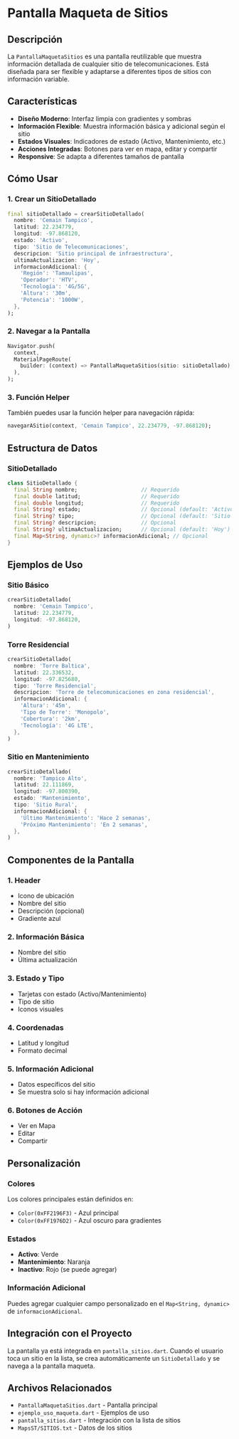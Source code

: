 # Pantalla Maqueta de Sitios

## Descripción

La `PantallaMaquetaSitios` es una pantalla reutilizable que muestra información detallada de cualquier sitio de telecomunicaciones. Está diseñada para ser flexible y adaptarse a diferentes tipos de sitios con información variable.

## Características

- **Diseño Moderno**: Interfaz limpia con gradientes y sombras
- **Información Flexible**: Muestra información básica y adicional según el sitio
- **Estados Visuales**: Indicadores de estado (Activo, Mantenimiento, etc.)
- **Acciones Integradas**: Botones para ver en mapa, editar y compartir
- **Responsive**: Se adapta a diferentes tamaños de pantalla

## Cómo Usar

### 1. Crear un SitioDetallado

```dart
final sitioDetallado = crearSitioDetallado(
  nombre: 'Cemain Tampico',
  latitud: 22.234779,
  longitud: -97.868120,
  estado: 'Activo',
  tipo: 'Sitio de Telecomunicaciones',
  descripcion: 'Sitio principal de infraestructura',
  ultimaActualizacion: 'Hoy',
  informacionAdicional: {
    'Región': 'Tamaulipas',
    'Operador': 'HTV',
    'Tecnología': '4G/5G',
    'Altura': '30m',
    'Potencia': '1000W',
  },
);
```

### 2. Navegar a la Pantalla

```dart
Navigator.push(
  context,
  MaterialPageRoute(
    builder: (context) => PantallaMaquetaSitios(sitio: sitioDetallado),
  ),
);
```

### 3. Función Helper

También puedes usar la función helper para navegación rápida:

```dart
navegarASitio(context, 'Cemain Tampico', 22.234779, -97.868120);
```

## Estructura de Datos

### SitioDetallado

```dart
class SitioDetallado {
  final String nombre;                    // Requerido
  final double latitud;                   // Requerido
  final double longitud;                  // Requerido
  final String? estado;                   // Opcional (default: 'Activo')
  final String? tipo;                     // Opcional (default: 'Sitio')
  final String? descripcion;              // Opcional
  final String? ultimaActualizacion;      // Opcional (default: 'Hoy')
  final Map<String, dynamic>? informacionAdicional; // Opcional
}
```

## Ejemplos de Uso

### Sitio Básico
```dart
crearSitioDetallado(
  nombre: 'Cemain Tampico',
  latitud: 22.234779,
  longitud: -97.868120,
)
```

### Torre Residencial
```dart
crearSitioDetallado(
  nombre: 'Torre Baltica',
  latitud: 22.336532,
  longitud: -97.825680,
  tipo: 'Torre Residencial',
  descripcion: 'Torre de telecomunicaciones en zona residencial',
  informacionAdicional: {
    'Altura': '45m',
    'Tipo de Torre': 'Monopolo',
    'Cobertura': '2km',
    'Tecnología': '4G LTE',
  },
)
```

### Sitio en Mantenimiento
```dart
crearSitioDetallado(
  nombre: 'Tampico Alto',
  latitud: 22.111869,
  longitud: -97.800390,
  estado: 'Mantenimiento',
  tipo: 'Sitio Rural',
  informacionAdicional: {
    'Último Mantenimiento': 'Hace 2 semanas',
    'Próximo Mantenimiento': 'En 2 semanas',
  },
)
```

## Componentes de la Pantalla

### 1. Header
- Icono de ubicación
- Nombre del sitio
- Descripción (opcional)
- Gradiente azul

### 2. Información Básica
- Nombre del sitio
- Última actualización

### 3. Estado y Tipo
- Tarjetas con estado (Activo/Mantenimiento)
- Tipo de sitio
- Iconos visuales

### 4. Coordenadas
- Latitud y longitud
- Formato decimal

### 5. Información Adicional
- Datos específicos del sitio
- Se muestra solo si hay información adicional

### 6. Botones de Acción
- Ver en Mapa
- Editar
- Compartir

## Personalización

### Colores
Los colores principales están definidos en:
- `Color(0xFF2196F3)` - Azul principal
- `Color(0xFF1976D2)` - Azul oscuro para gradientes

### Estados
- **Activo**: Verde
- **Mantenimiento**: Naranja
- **Inactivo**: Rojo (se puede agregar)

### Información Adicional
Puedes agregar cualquier campo personalizado en el `Map<String, dynamic>` de `informacionAdicional`.

## Integración con el Proyecto

La pantalla ya está integrada en `pantalla_sitios.dart`. Cuando el usuario toca un sitio en la lista, se crea automáticamente un `SitioDetallado` y se navega a la pantalla maqueta.

## Archivos Relacionados

- `PantallaMaquetaSitios.dart` - Pantalla principal
- `ejemplo_uso_maqueta.dart` - Ejemplos de uso
- `pantalla_sitios.dart` - Integración con la lista de sitios
- `MapsST/SITIOS.txt` - Datos de los sitios 